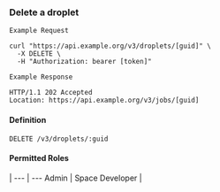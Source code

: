 ### Delete a droplet

```
Example Request
```

```shell
curl "https://api.example.org/v3/droplets/[guid]" \
  -X DELETE \
  -H "Authorization: bearer [token]"
```

```
Example Response
```

```http
HTTP/1.1 202 Accepted
Location: https://api.example.org/v3/jobs/[guid]
```

#### Definition
`DELETE /v3/droplets/:guid`

#### Permitted Roles
 |
--- | ---
Admin |
Space Developer |
